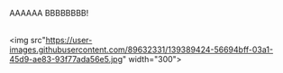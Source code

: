 AAAAAA
BBBBBBBB!  
<br>



<img src"https://user-images.githubusercontent.com/89632331/139389424-56694bff-03a1-45d9-ae83-93f77ada56e5.jpg" width="300">
